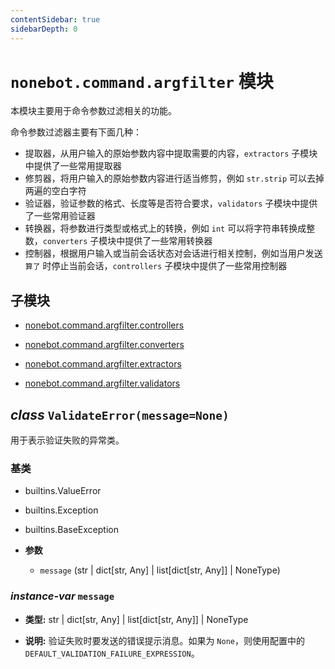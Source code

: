 ```yaml
---
contentSidebar: true
sidebarDepth: 0
---
```


# `nonebot.command.argfilter` 模块 <Badge text="1.2.0+"/>

本模块主要用于命令参数过滤相关的功能。

命令参数过滤器主要有下面几种：

- 提取器，从用户输入的原始参数内容中提取需要的内容，`extractors` 子模块中提供了一些常用提取器
- 修剪器，将用户输入的原始参数内容进行适当修剪，例如 `str.strip` 可以去掉两遍的空白字符
- 验证器，验证参数的格式、长度等是否符合要求，`validators` 子模块中提供了一些常用验证器
- 转换器，将参数进行类型或格式上的转换，例如 `int` 可以将字符串转换成整数，`converters` 子模块中提供了一些常用转换器
- 控制器，根据用户输入或当前会话状态对会话进行相关控制，例如当用户发送 `算了` 时停止当前会话，`controllers` 子模块中提供了一些常用控制器

## 子模块

* [nonebot.command.argfilter.controllers](controllers/)

* [nonebot.command.argfilter.converters](converters/)

* [nonebot.command.argfilter.extractors](extractors/)

* [nonebot.command.argfilter.validators](validators/)

## _class_ `ValidateError(message=None)`

用于表示验证失败的异常类。

### 基类

* builtins.ValueError

* builtins.Exception

* builtins.BaseException

- **参数**

    - `message` (str | dict[str, Any] | list[dict[str, Any]] | NoneType)

### _instance-var_ `message`

- **类型:** str | dict[str, Any] | list[dict[str, Any]] | NoneType

- **说明:** 验证失败时要发送的错误提示消息。如果为 `None`，则使用配置中的 `DEFAULT_VALIDATION_FAILURE_EXPRESSION`。
